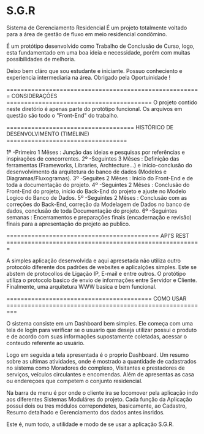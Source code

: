 # S.G.R
Sistema de Gerenciamento Residencial
É um projeto totalmente voltado para a área de gestão de fluxo em meio residencial condômino.

É um protótipo desenvolvido como Trabalho de Conclusão de Curso, logo, esta fundamentado em uma boa ideia e necessidade, porém com muitas possibilidades de melhoria.

Deixo bem cláro que sou estudante e iniciante. Possuo conheciento e experiencia intermediaria na área.
Obrigado pela Oportuinidade !

=======================================================  CONSIDERAÇÕES  =========================================
O projeto contido neste diretório é apenas parte do protótipo funcional. Os arquivos em questão são todo o "Front-End" do  trabalho.

====================================  HISTÓRICO DE DESENVOLVIMENTO (TIMELINE) ==================================

1º -Primeiro 1 Mêses  : Junção das ideias e pesquisas por referências e inspirações de concorrentes.
2º -Seguintes 3 Mêses : Definição das ferramentas (Frameworks, Libraries, Archtecture...) e início-conclusão do desenvolvimento da                                 arquitetura do banco de dados (Modelos e Diagramas/Fluxogramas).
3º -Seguites 2 Mêses  : Inicio do Front-End e de toda a documentação do projeto.
4º -Seguintes 2 Mêses : Conclusão do Front-End do projeto, início do Back-End do projeto e ajuste no Modelo Logico do Banco de Dados.
5º -Seguintes 2 Mêses : Conclusão com as correções do Back-End, correção da Modelagem de Dados no banco de dados, conclusão de toda                               Documentação do projeto.
6º -Seguintes semanas : Encerramentos e preparações finais (encadernação e revisão) finais para a apresentação do projeto ao publico.

===========================================  API'S REST  =======================================================

A simples aplicação desenvolvida e aqui apresetada não utiliza outro protocólo diferente dos padrões de websites e aplicalções simples.
Este se abstem de protocollos de Ligação IP, E-mail e entre outros. O protótipo utiliza o protocolo basico de envio de informações entre Servidor e Cliente. Finalmente, uma arquitetura WWW basica e bem funcional.

=========================================  COMO USAR  =========================================================

O sistema consiste em um Dashboard bem simples.
Ele começa com uma tela de login para verificar se o usuario que deseja utilizar possui o produto e de acordo com suas informações supostamente coletadas, acessar o conteudo referente ao usuário.

Logo em seguida a tela apresentada é o proprio Dashboard. Um resumo sobre as ultimas atividades, onde é mostrado a quantidade de cadastrados no sistema como Moradores do complexo, Visitantes e prestadores de serviços, veículos circulantes e encomendas. Além de apresentas as casa ou endereçoes que competem o conjunto residencial.

Na barra de menu é por onde o cliente ira se locomover pela aplicação indo aos diferentes Sistemas Moduláres do projeto.
Cada função da Aplicação possui dois ou tres módulos correpondetes, basicamente, ao Cadastro, Resumo detalhado e Gerenciamento dos dados antes insridos.

Este é, num todo, a utilidade e modo de se usar a aplicação S.G.R.
